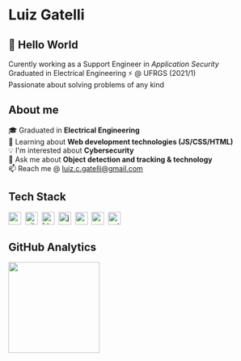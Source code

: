 # Luiz Gatelli

## 👋 Hello World
Curently working as a Support Engineer in _Application Security_  
Graduated in Electrical Engineering ⚡ @ UFRGS (2021/1)  
Passionate about solving problems of any kind


## About me
🎓&nbsp;Graduated in **Electrical Engineering**
<br/>🌱&nbsp;Learning about **Web development technologies (JS/CSS/HTML)**
<br/>💡&nbsp;I'm interested about **Cybersecurity**
<br/>💬&nbsp;Ask me about **Object detection and tracking & technology**
<br/>📫&nbsp;Reach me @ [luiz.c.gatelli@gmail.com](mailto:luiz.c.gatelli@gmail.com)

## Tech Stack
<img src="https://img.shields.io/badge/Css3-05122A?style=flat&logo=css3" alt="css3 Badge" height="25">&nbsp;
<img src="https://img.shields.io/badge/Git-05122A?style=flat&logo=git" alt="git Badge" height="25">&nbsp;
<img src="https://img.shields.io/badge/Html5-05122A?style=flat&logo=html5" alt="html5 Badge" height="25">&nbsp;
<img src="https://img.shields.io/badge/Javascript-05122A?style=flat&logo=javascript" alt="javascript Badge" height="25">&nbsp;
<img src="https://img.shields.io/badge/Matlab-05122A?style=flat&logo=matlab" alt="matlab Badge" height="25">&nbsp;
<img src="https://img.shields.io/badge/Nodejs-05122A?style=flat&logo=node.js" alt="nodejs Badge" height="25">&nbsp;
<img src="https://img.shields.io/badge/Python-05122A?style=flat&logo=python" alt="python Badge" height="25">&nbsp;

## GitHub Analytics
<div>
<img height="180em" src="https://github-readme-stats.vercel.app/api/top-langs/?username=luiz-gatelli&theme=default&layout=compact&langs_count=5">
</div>
